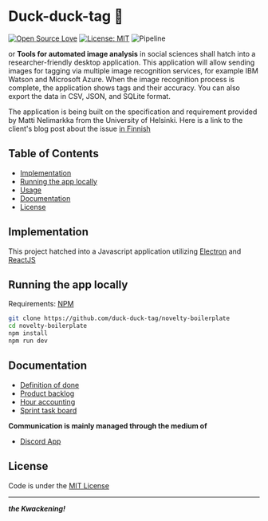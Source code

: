 # Duck-duck-tag :baby_chick:
[![Open Source Love](https://badges.frapsoft.com/os/v1/open-source.svg?v=103)](https://github.com/ellerbrock/open-source-badges/)
[![License: MIT](https://img.shields.io/badge/License-MIT-yellow.svg)](https://opensource.org/licenses/MIT)
![Pipeline](https://github.com/duck-duck-tag/duck-duck-tag/workflows/Pipeline/badge.svg)



or **Tools for automated image analysis** in social sciences shall hatch into a researcher-friendly desktop application. This application will allow sending images for tagging via multiple image recognition services, for example IBM Watson and Microsoft Azure. When the image recognition process is complete, the application shows tags and their accuracy. You can also export the data in CSV, JSON, and SQLite format. 

The application is being built on the specification and requirement provided by Matti Nelimarkka from the University of Helsinki. Here is a link to the client's blog post about the issue [in Finnish](https://rajapinta.co/2020/02/24/onko-maailma-erilainen-riippuen-siita-kenen-tekoaly-sita-katselee/)

## Table of Contents

- [Implementation](#implementation)
- [Running the app locally](#running-the-app-locally)
- [Usage](#usage)
- [Documentation](documentation/general_overview.md)
- [License](#license)

## Implementation

This project hatched into a Javascript application utilizing [Electron](https://www.electronjs.org/) and [ReactJS](https://reactjs.org/)

## Running the app locally

Requirements: [NPM](https://www.npmjs.com)

```bash
git clone https://github.com/duck-duck-tag/novelty-boilerplate
cd novelty-boilerplate
npm install
npm run dev
```


## Documentation

- [Definition of done](https://github.com/duck-duck-tag/duck-duck-tag/blob/master/DefinitionOfDone.md)
- [Product backlog](https://docs.google.com/spreadsheets/d/1ypMfZBOHwcXqzx_ehelTg8syBYQba85UtAmK6r7JvH8/edit?usp=sharing)
- [Hour accounting](https://docs.google.com/spreadsheets/d/1ypMfZBOHwcXqzx_ehelTg8syBYQba85UtAmK6r7JvH8/edit#gid=1685552279)
- [Sprint task board](https://github.com/duck-duck-tag/duck-duck-tag/projects)

**Communication is mainly managed through the medium of**

- [Discord App](https://discord.com/)

## License

Code is under the [MIT License](https://github.com/ubikampus/ubilocation-server/blob/master/LICENSE)

---

**_the Kwackening!_**
